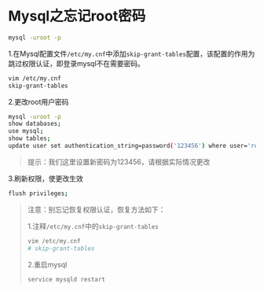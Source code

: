 # Mysql之忘记root密码

```bash
mysql -uroot -p
```



1.在Mysql配置文件`/etc/my.cnf`中添加`skip-grant-tables`配置，该配置的作用为跳过权限认证，即登录mysql不在需要密码。

```bash
vim /etc/my.cnf
skip-grant-tables
```

2.更改root用户密码

```bash
mysql -uroot -p
show databases;
use mysql;
show tables;
update user set authentication_string=password('123456') where user='root'
```

> 提示：我们这里设置新密码为123456，请根据实际情况更改

3.刷新权限，使更改生效

```bash
flush privileges;
```

> 注意：别忘记恢复权限认证，恢复方法如下：
>
> 1.注释`/etc/my.cnf`中的`skip-grant-tables`
>
> ```bash
> vim /etc/my.cnf
> # skip-grant-tables
> ```
>
> 2.重启mysql
>
> ```bash
> service mysqld restart
> ```





